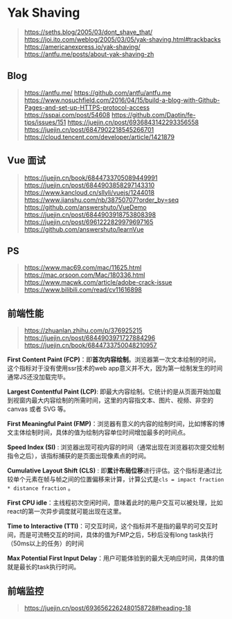 # Yak Shaving

> https://seths.blog/2005/03/dont_shave_that/
> https://joi.ito.com/weblog/2005/03/05/yak-shaving.html#trackbacks
> https://americanexpress.io/yak-shaving/
> https://antfu.me/posts/about-yak-shaving-zh

## Blog

> https://antfu.me/
> https://github.com/antfu/antfu.me
> https://www.nosuchfield.com/2016/04/15/build-a-blog-with-Github-Pages-and-set-up-HTTPS-protocol-access
> https://sspai.com/post/54608
> https://github.com/Daotin/fe-tips/issues/151
> https://juejin.cn/post/6936843142293356558
> https://juejin.cn/post/6847902218545266701
> https://cloud.tencent.com/developer/article/1421879

## Vue 面试

> https://juejin.cn/book/6844733705089449991
> https://juejin.cn/post/6844903858297143310
> https://www.kancloud.cn/sllyli/vuejs/1244018
> https://www.jianshu.com/nb/38750707?order_by=seq
> https://github.com/answershuto/VueDemo
> https://juejin.cn/post/6844903918753808398
> https://juejin.cn/post/6961222829979697165
> https://github.com/answershuto/learnVue

## PS

> https://www.mac69.com/mac/11625.html
> https://mac.orsoon.com/Mac/180336.html
> https://www.macwk.com/article/adobe-crack-issue
> https://www.bilibili.com/read/cv11616898

## 前端性能

> https://zhuanlan.zhihu.com/p/376925215
> https://juejin.cn/post/6844903971727884296
> https://juejin.cn/book/6844733750048210957

**First Content Paint (FCP)**：即**首次内容绘制**。浏览器第一次文本绘制的时间，这个指标对于没有使用ssr技术的web app意义并不大，因为第一绘制发生的时间通常JS还没加载完毕。

**Largest Contentful Paint (LCP)**: 即最大内容绘制。它统计的是从页面开始加载到视窗内最大内容绘制的所需时间，这里的内容指文本、图片、视频、非空的 canvas 或者 SVG 等。

**First Meaningful Paint (FMP)**：浏览器有意义的内容的绘制时间，比如博客的博文主体绘制时间，具体的值为绘制内容单位时间增加最多的时间点。

**Speed Index (SI)** : 浏览器出现可视内容的时间（通常出现在浏览器初次提交绘制指令之后），该指标捕获的是页面出现像素点的时间。

**Cumulative Layout Shift (CLS)** : 即**累计布局位移**进行评估。这个指标是通过比较单个元素在帧与帧之间的位置偏移来计算，计算公式是`cls = impact fraction * distance fraction` 。

**First CPU idle**：主线程初次空闲时间，意味着此时的用户交互可以被处理，比如react的第一次异步调度就可能出现在这里。

**Time to Interactive (TTI)**：可交互时间，这个指标并不是指的最早的可交互时间，而是可流畅交互的时间，具体的值为FMP之后，5秒后没有long task执行（50ms以上的任务）的时间

**Max Potential First Input Delay**：用户可能体验到的最大无响应时间，具体的值就是最长的task执行时间。

## 前端监控

> https://juejin.cn/post/6936562262480158728#heading-18

